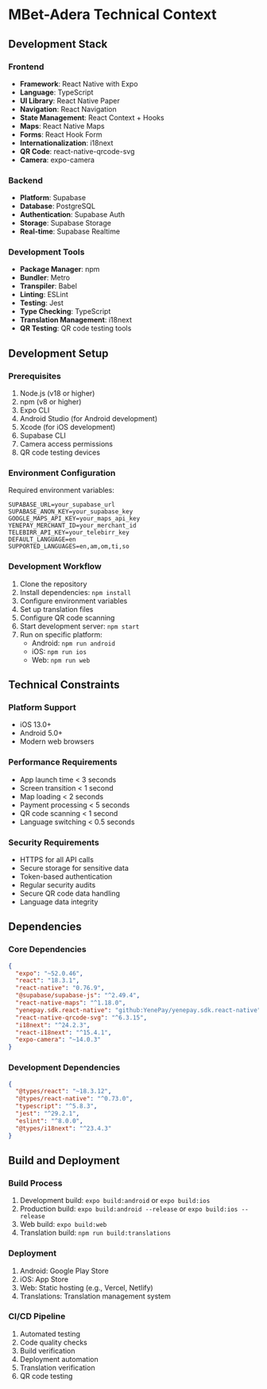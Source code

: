 # MBet-Adera Technical Context

## Development Stack

### Frontend
- **Framework**: React Native with Expo
- **Language**: TypeScript
- **UI Library**: React Native Paper
- **Navigation**: React Navigation
- **State Management**: React Context + Hooks
- **Maps**: React Native Maps
- **Forms**: React Hook Form
- **Internationalization**: i18next
- **QR Code**: react-native-qrcode-svg
- **Camera**: expo-camera

### Backend
- **Platform**: Supabase
- **Database**: PostgreSQL
- **Authentication**: Supabase Auth
- **Storage**: Supabase Storage
- **Real-time**: Supabase Realtime

### Development Tools
- **Package Manager**: npm
- **Bundler**: Metro
- **Transpiler**: Babel
- **Linting**: ESLint
- **Testing**: Jest
- **Type Checking**: TypeScript
- **Translation Management**: i18next
- **QR Testing**: QR code testing tools

## Development Setup

### Prerequisites
1. Node.js (v18 or higher)
2. npm (v8 or higher)
3. Expo CLI
4. Android Studio (for Android development)
5. Xcode (for iOS development)
6. Supabase CLI
7. Camera access permissions
8. QR code testing devices

### Environment Configuration
Required environment variables:
```env
SUPABASE_URL=your_supabase_url
SUPABASE_ANON_KEY=your_supabase_key
GOOGLE_MAPS_API_KEY=your_maps_api_key
YENEPAY_MERCHANT_ID=your_merchant_id
TELEBIRR_API_KEY=your_telebirr_key
DEFAULT_LANGUAGE=en
SUPPORTED_LANGUAGES=en,am,om,ti,so
```

### Development Workflow
1. Clone the repository
2. Install dependencies: `npm install`
3. Configure environment variables
4. Set up translation files
5. Configure QR code scanning
6. Start development server: `npm start`
7. Run on specific platform:
   - Android: `npm run android`
   - iOS: `npm run ios`
   - Web: `npm run web`

## Technical Constraints

### Platform Support
- iOS 13.0+
- Android 5.0+
- Modern web browsers

### Performance Requirements
- App launch time < 3 seconds
- Screen transition < 1 second
- Map loading < 2 seconds
- Payment processing < 5 seconds
- QR code scanning < 1 second
- Language switching < 0.5 seconds

### Security Requirements
- HTTPS for all API calls
- Secure storage for sensitive data
- Token-based authentication
- Regular security audits
- Secure QR code data handling
- Language data integrity

## Dependencies

### Core Dependencies
```json
{
  "expo": "~52.0.46",
  "react": "18.3.1",
  "react-native": "0.76.9",
  "@supabase/supabase-js": "^2.49.4",
  "react-native-maps": "^1.18.0",
  "yenepay.sdk.react-native": "github:YenePay/yenepay.sdk.react-native",
  "react-native-qrcode-svg": "^6.3.15",
  "i18next": "^24.2.3",
  "react-i18next": "^15.4.1",
  "expo-camera": "~14.0.3"
}
```

### Development Dependencies
```json
{
  "@types/react": "~18.3.12",
  "@types/react-native": "^0.73.0",
  "typescript": "^5.8.3",
  "jest": "^29.2.1",
  "eslint": "^8.0.0",
  "@types/i18next": "^23.4.3"
}
```

## Build and Deployment

### Build Process
1. Development build: `expo build:android` or `expo build:ios`
2. Production build: `expo build:android --release` or `expo build:ios --release`
3. Web build: `expo build:web`
4. Translation build: `npm run build:translations`

### Deployment
1. Android: Google Play Store
2. iOS: App Store
3. Web: Static hosting (e.g., Vercel, Netlify)
4. Translations: Translation management system

### CI/CD Pipeline
1. Automated testing
2. Code quality checks
3. Build verification
4. Deployment automation
5. Translation verification
6. QR code testing 